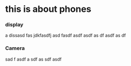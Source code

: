 # this is about phones

### display
a dissasd fas jdkfasdfj asd fasdf asdf asdf
as
df 
asdf
 as
df 


### Camera
sad f
asdf
 a
sdf
 as
sdf
 asdf

